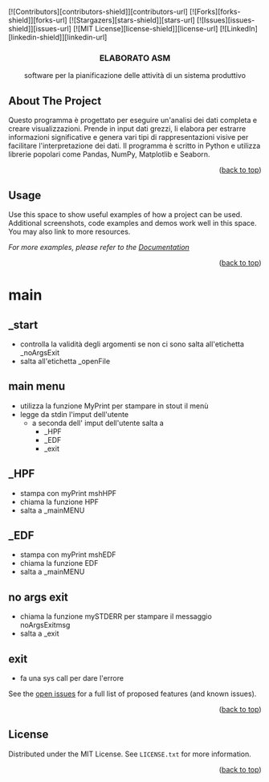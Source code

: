 [![Contributors][contributors-shield]][contributors-url]
[![Forks][forks-shield]][forks-url]
[![Stargazers][stars-shield]][stars-url]
[![Issues][issues-shield]][issues-url]
[![MIT License][license-shield]][license-url]
[![LinkedIn][linkedin-shield]][linkedin-url]


<h3 align="center">ELABORATO ASM</h3>

  <p align="center">
    software per la pianificazione delle attività di un sistema
produttivo
    <br />
</div>

## About The Project

Questo programma è progettato per eseguire un'analisi dei dati completa e creare visualizzazioni. Prende in input dati grezzi, li elabora per estrarre informazioni significative e genera vari tipi di rappresentazioni visive per facilitare l'interpretazione dei dati. Il programma è scritto in Python e utilizza librerie popolari come Pandas, NumPy, Matplotlib e Seaborn.
<p align="right">(<a href="#readme-top">back to top</a>)</p>


## Usage

Use this space to show useful examples of how a project can be used. Additional screenshots, code examples and demos work well in this space. You may also link to more resources.

_For more examples, please refer to the [Documentation](https://example.com)_

<p align="right">(<a href="#readme-top">back to top</a>)</p>



<!-- ROADMAP -->
# main

## _start
- controlla la validità degli argomenti se non ci sono salta all'etichetta _noArgsExit
- salta all'etichetta _openFile

## main menu
- utilizza la funzione MyPrint per stampare in stout il menù
- legge da stdin l'imput dell'utente
    - a seconda dell' imput dell'utente salta a
        - _HPF
        - _EDF
        - _exit

## _HPF
- stampa con myPrint mshHPF
- chiama la funzione HPF
- salta a _mainMENU

## _EDF
- stampa con myPrint mshEDF
- chiama la funzione EDF
- salta a _mainMENU

## no args exit
- chiama la funzione mySTDERR per stampare il messaggio noArgsExitmsg
- salta a _exit

## exit
- fa una sys call per dare l'errore



See the [open issues](https://github.com/Rick-1242/ElaboratoASM/issues) for a full list of proposed features (and known issues).

<p align="right">(<a href="#readme-top">back to top</a>)</p>


<!-- LICENSE -->
## License

Distributed under the MIT License. See `LICENSE.txt` for more information.

<p align="right">(<a href="#readme-top">back to top</a>)</p>
